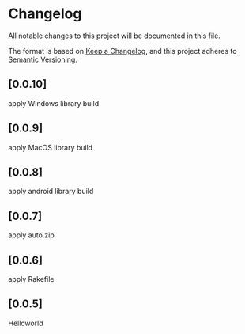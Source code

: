 # Changelog

All notable changes to this project will be documented in this file.

The format is based on [Keep a Changelog](https://keepachangelog.com/en/1.0.0/), and this project adheres to [Semantic Versioning](https://semver.org/spec/v2.0.0.html).

## [0.0.10]

apply Windows library build

## [0.0.9]

apply MacOS library build

## [0.0.8]

apply android library build

## [0.0.7]

apply auto.zip

## [0.0.6]

apply Rakefile

## [0.0.5]

Helloworld
